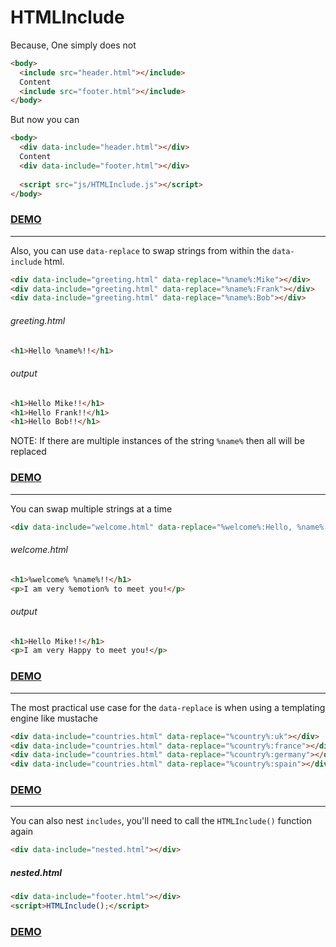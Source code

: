 # HTMLInclude

Because, One simply does not

```html
<body>
  <include src="header.html"></include>
  Content
  <include src="footer.html"></include>
</body>
```

But now you can

```html
<body>
  <div data-include="header.html"></div>
  Content
  <div data-include="footer.html"></div>
  
  <script src="js/HTMLInclude.js"></script>
</body>
```

### [DEMO](https://paul-browne.github.io/HTMLInclude/simple-demo.html)

---

Also, you can use `data-replace` to swap strings from within the `data-include` html.

```html
<div data-include="greeting.html" data-replace="%name%:Mike"></div>
<div data-include="greeting.html" data-replace="%name%:Frank"></div>
<div data-include="greeting.html" data-replace="%name%:Bob"></div>
```

###### greeting.html
```html
<h1>Hello %name%!!</h1>	  
```

###### output
```html
<h1>Hello Mike!!</h1>
<h1>Hello Frank!!</h1>
<h1>Hello Bob!!</h1>
```

NOTE: If there are multiple instances of the string `%name%` then all will be replaced

### [DEMO](https://paul-browne.github.io/HTMLInclude/greeting-demo.html)

---

You can swap multiple strings at a time

```html
<div data-include="welcome.html" data-replace="%welcome%:Hello, %name%:Mike, %emotion%:Happy"></div>
```

###### welcome.html
```html
<h1>%welcome% %name%!!</h1>
<p>I am very %emotion% to meet you!</p>
```

###### output
```html
<h1>Hello Mike!!</h1>
<p>I am very Happy to meet you!</p>
```

### [DEMO](https://paul-browne.github.io/HTMLInclude/welcome-demo.html)

---

The most practical use case for the `data-replace` is when using a templating engine like mustache

```html
<div data-include="countries.html" data-replace="%country%:uk"></div>
<div data-include="countries.html" data-replace="%country%:france"></div>
<div data-include="countries.html" data-replace="%country%:germany"></div>
<div data-include="countries.html" data-replace="%country%:spain"></div>
```

### [DEMO](https://paul-browne.github.io/HTMLInclude/mustache-demo.html)

---

You can also nest `includes`, you'll need to call the `HTMLInclude()` function again

```html
<div data-include="nested.html"></div>
```

##### nested.html
```html
<div data-include="footer.html"></div>
<script>HTMLInclude();</script>
```

### [DEMO](https://paul-browne.github.io/HTMLInclude/nested-demo.html)
